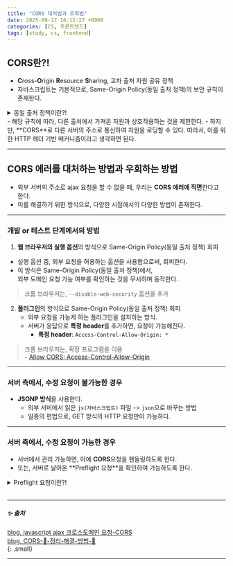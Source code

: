 ```yaml
---
title: "CORS 대처법과 우회법"
date: 2025-09-17 16:12:27 +0900
categories: [CS, 프론트엔드]
tags: [study, cs, frontend]
---
```


## <span class="bluepen">**CORS**</span>란?!

- <span class="bluepen">**C**</span>ross-<span class="bluepen">**O**</span>rigin <span class="bluepen">**R**</span>esource <span class="bluepen">**S**</span>haring, <span class="yellow2pen">교차 출처 자원 공유 정책</span>    
- 자바스크립트는 기본적으로, <span class="red2pen">Same-Origin Policy(동일 출처 정책)</span>의 보안 규칙이 존재한다.   
<details>
<summary>동일 출처 정책이란?!</summary>
<div markdown="1">
  - 자바스크립트로 다른 웹페이지에 접근할 때는   
    **같은 출처(same origin)의 페이지**에만 접근이 가능하다.   
  - 웹페이지의 스크립트는 그 페이지와 **같은 서버의 주소**로만 <span class="blue2pen">ajax 요청</span>을 할 수 있다.    
    [추가, Same-Origin Policy에 대해..](https://www.w3.org/Security/wiki/Same_Origin_Policy)     
</div>
</details>  
- 해당 규칙에 따라, 다른 출처에서 가져온 자원과 상호작용하는 것을 제한한다.  
- 하지만, <span class="bluepen">**CORS**</span>로 <span class="yellow2pen">다른 서버의 주소로 통신하여 자원을 로딩할 수 있다</span>.   
  따라서, 이를 위한 HTTP 헤더 기반 메커니즘이라고 생각하면 된다.  

<br>

---

## <span class="bluepen">**CORS**</span> 에러를 대처하는 방법과 우회하는 방법

- <span class="red2pen">외부 서버의 주소로 ajax 요청을 할 수 없을 때</span>, 우리는 **CORS 에러에 직면**한다고 한다.     
- 이를 해결하기 위한 방식으로, 다양한 시점에서의 다양한 방법이 존재한다.  

---

### 개발 or 테스트 단계에서의 방법

1.  **웹 브라우저의 실행 옵션**의 방식으로 <span class="red2pen">Same-Origin Policy(동일 출처 정책) 회피</span>     
   - 실행 옵션 중, <span class="bluepen">외부 요청을 허용하는 옵션</span>을 사용함으로써, 회피한다.  
   - 이 방식은 Same-Origin Policy(동일 출처 정책)에서,  
     <span class="redpen">외부 도메인 요청 가능 여부를 확인하는 것을 무시</span>하며 동작한다.   
  > 크롬 브라우저는, `--disable-web-security` 옵션을 추가  

2. **플러그인**의 방식으로 <span class="red2pen">Same-Origin Policy(동일 출처 정책) 회피</span>     
   - 외부 요청을 가능케 하는 플러그인을 설치하는 방식.  
   - 서버가 응답으로 **특정 header**를 추가하면, 요청이 가능해진다.  
     - **특정 header**: `Access-Control-Allow-Origin: *`  
  > 크롬 브라우저는, 확장 프로그램을 이용    
     - [Allow CORS: Access-Control-Allow-Origin](https://chromewebstore.google.com/detail/allow-cors-access-control/lhobafahddgcelffkeicbaginigeejlf?pli=1)    

---

### 서버 측에서, 수정 요청이 <span class="redpen">불가능한 경우</span>  

- **JSONP 방식**을 사용한다.
  - 외부 서버에서 읽은 `js(자바스크립트)` 파일 -> `json`으로 바꾸는 방법  
  - 일종의 편법으로, <span class="blue2pen">GET 방식의 HTTP 요청만이 가능</span>하다.  
  
---

### 서버 측에서, 수정 요청이 <span class="bluepen">가능한 경우</span>  

- 서버에서 관리 가능하면, 아예 <span class="bluepen">**CORS**</span>요청을 핸들링하도록 한다.   
- 또는, 서버로 날아온 **<span class="pinkpen">Preflight 요청</span>**을 확인하여 가능하도록 한다.  
<details>
<summary>Preflight 요청이란?!</summary>
<div markdown="1">
  - Preflight 요청은 **예비 요청**이라는 뜻.   
  - <span class="graypen">먼저 서버와 잘 통신되는지 확인하기 위한 요청을 보내는 것</span>을 의미.   
  - 확인하여 본 요청을 보내는 것을 프로세스로 한다.  
</div>
</details>  

<br>

---

##### ✨ 출처  

[blog, javascript ajax 크로스도메인 요청-CORS](https://brunch.co.kr/@adrenalinee31/1)    
[blog, CORS-💯-정리-해결-방법-👏](https://inpa.tistory.com/entry/WEB-%F0%9F%93%9A-CORS-%F0%9F%92%AF-%EC%A0%95%EB%A6%AC-%ED%95%B4%EA%B2%B0-%EB%B0%A9%EB%B2%95-%F0%9F%91%8F)   
{: .small}    

---